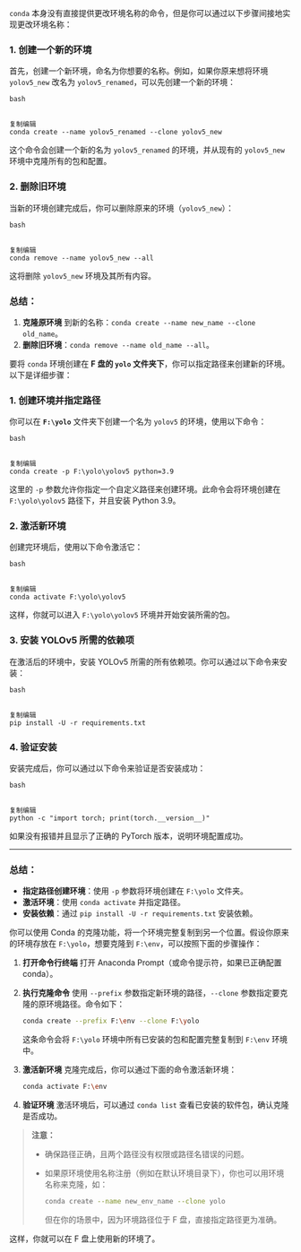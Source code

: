 `conda` 本身没有直接提供更改环境名称的命令，但是你可以通过以下步骤间接地实现更改环境名称：

### 1. **创建一个新的环境**

首先，创建一个新环境，命名为你想要的名称。例如，如果你原来想将环境 `yolov5_new` 改名为 `yolov5_renamed`，可以先创建一个新的环境：

```
bash


复制编辑
conda create --name yolov5_renamed --clone yolov5_new
```

这个命令会创建一个新的名为 `yolov5_renamed` 的环境，并从现有的 `yolov5_new` 环境中克隆所有的包和配置。

### 2. **删除旧环境**

当新的环境创建完成后，你可以删除原来的环境（`yolov5_new`）：

```
bash


复制编辑
conda remove --name yolov5_new --all
```

这将删除 `yolov5_new` 环境及其所有内容。

### 总结：

1. **克隆原环境** 到新的名称：`conda create --name new_name --clone old_name`。
2. **删除旧环境**：`conda remove --name old_name --all`。





要将 `conda` 环境创建在 **F 盘的 `yolo` 文件夹下**，你可以指定路径来创建新的环境。以下是详细步骤：

### 1. **创建环境并指定路径**

你可以在 **`F:\yolo`** 文件夹下创建一个名为 `yolov5` 的环境，使用以下命令：

```
bash


复制编辑
conda create -p F:\yolo\yolov5 python=3.9
```

这里的 `-p` 参数允许你指定一个自定义路径来创建环境。此命令会将环境创建在 `F:\yolo\yolov5` 路径下，并且安装 Python 3.9。

### 2. **激活新环境**

创建完环境后，使用以下命令激活它：

```
bash


复制编辑
conda activate F:\yolo\yolov5
```

这样，你就可以进入 `F:\yolo\yolov5` 环境并开始安装所需的包。

### 3. **安装 YOLOv5 所需的依赖项**

在激活后的环境中，安装 YOLOv5 所需的所有依赖项。你可以通过以下命令来安装：

```
bash


复制编辑
pip install -U -r requirements.txt
```

### 4. **验证安装**

安装完成后，你可以通过以下命令来验证是否安装成功：

```
bash


复制编辑
python -c "import torch; print(torch.__version__)"
```

如果没有报错并且显示了正确的 PyTorch 版本，说明环境配置成功。

------

### 总结：

- **指定路径创建环境**：使用 `-p` 参数将环境创建在 `F:\yolo` 文件夹。
- **激活环境**：使用 `conda activate` 并指定路径。
- **安装依赖**：通过 `pip install -U -r requirements.txt` 安装依赖。





你可以使用 Conda 的克隆功能，将一个环境完整复制到另一个位置。假设你原来的环境存放在 `F:\yolo`，想要克隆到 `F:\env`，可以按照下面的步骤操作：

1. **打开命令行终端**
    打开 Anaconda Prompt（或命令提示符，如果已正确配置 conda）。

2. **执行克隆命令**
    使用 `--prefix` 参数指定新环境的路径，`--clone` 参数指定要克隆的原环境路径。命令如下：

   ```bash
   conda create --prefix F:\env --clone F:\yolo
   ```

   这条命令会将 `F:\yolo` 环境中所有已安装的包和配置完整复制到 `F:\env` 环境中。

3. **激活新环境**
    克隆完成后，你可以通过下面的命令激活新环境：

   ```bash
   conda activate F:\env
   ```

4. **验证环境**
    激活环境后，可以通过 `conda list` 查看已安装的软件包，确认克隆是否成功。

> **注意：**
>
> - 确保路径正确，且两个路径没有权限或路径名错误的问题。
>
> - 如果原环境使用名称注册（例如在默认环境目录下），你也可以用环境名称来克隆，如：
>
>   ```bash
>   conda create --name new_env_name --clone yolo
>   ```
>
>   但在你的场景中，因为环境路径位于 F 盘，直接指定路径更为准确。

这样，你就可以在 F 盘上使用新的环境了。